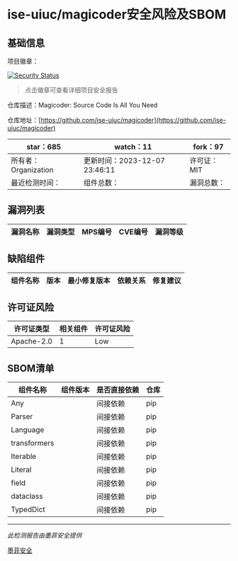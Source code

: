 # ise-uiuc/magicoder安全风险及SBOM

## 基础信息

项目徽章：

[![Security Status](https://www.murphysec.com/platform3/v31/badge/1732830775633993728.svg)](https://www.murphysec.com/console/report/1732830775000653824/1732830775633993728)

> 点击徽章可查看详细项目安全报告

仓库描述：Magicoder: Source Code Is All You Need

仓库地址：[https://github.com/ise-uiuc/magicoder](https://github.com/ise-uiuc/magicoder)

| star：685 | watch：11 | fork：97 |
| ----------- | -------------- | ------------ |
| 所有者：Organization | 更新时间：2023-12-07 23:46:11 | 许可证：MIT |
| 最近检测时间： | 组件总数： | 漏洞总数： |




## 漏洞列表

| 漏洞名称 | 漏洞类型 | MPS编号 | CVE编号 | 漏洞等级 |
| ------- | ------ | ------- | ------ | ----- |





## 缺陷组件

| 组件名称 | 版本 | 最小修复版本 | 依赖关系 | 修复建议 |
| -------- | ---- | ------------ | -------- | -------- |





## 许可证风险

| 许可证类型 | 相关组件 | 许可证风险 |
| ---------- | -------- | ---------- |
|Apache-2.0|1|Low|




## SBOM清单

| 组件名称 | 组件版本 | 是否直接依赖 | 仓库 |
| -------- | -------- | ------------ | ---- |
|Any||间接依赖|pip|
|Parser||间接依赖|pip|
|Language||间接依赖|pip|
|transformers||间接依赖|pip|
|Iterable||间接依赖|pip|
|Literal||间接依赖|pip|
|field||间接依赖|pip|
|dataclass||间接依赖|pip|
|TypedDict||间接依赖|pip|


------

*此检测报告由墨菲安全提供*

[墨菲安全](www.murphysec.com)